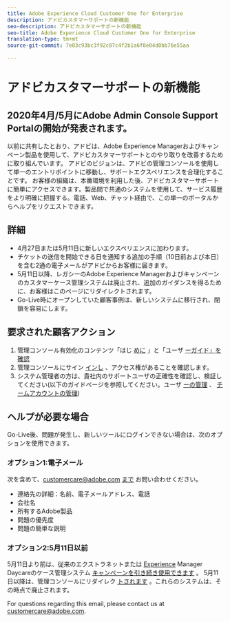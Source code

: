 ```yaml
---
title: Adobe Experience Cloud Customer One for Enterprise
description: アドビカスタマーサポートの新機能
seo-description: アドビカスタマーサポートの新機能
seo-title: Adobe Experience Cloud Customer One for Enterprise
translation-type: tm+mt
source-git-commit: 7e03c93bc3f92c87c4f2b1a6f8e04d0bb76e55aa

---
```



# アドビカスタマーサポートの新機能

## 2020年4月/5月にAdobe Admin Console Support Portalの開始が発表されます。

以前に共有したとおり、アドビは、Adobe Experience Managerおよびキャンペーン製品を使用して、アドビカスタマーサポートとのやり取りを改善するために取り組んでいます。 アドビのビジョンは、アドビの管理コンソールを使用して単一のエントリポイントに移動し、サポートエクスペリエンスを合理化することです。 お客様の組織は、本番環境を利用した後、アドビカスタマーサポートに簡単にアクセスできます。製品間で共通のシステムを使用して、サービス履歴をより明確に把握する。電話、Web、チャット経由で、この単一のポータルからヘルプをリクエストできます。

## 詳細

* 4月27日または5月11日に新しいエクスペリエンスに加わります。
* チケットの送信を開始できる日を通知する追加の手順（10日前および本日）を含む2通の電子メールがアドビからお客様に届きます。
* 5月11日以降、レガシーのAdobe Experience Managerおよびキャンペーンのカスタマーケース管理システムは廃止され、追加のガイダンスを得るために、お客様はこのページにリダイレクトされます。
* Go-Live時にオープンしていた顧客事例は、新しいシステムに移行され、閉鎖を容易にします。

## 要求された顧客アクション

1. 管理コンソール有効化のコンテンツ「はじ [めに](https://helpx.adobe.com/enterprise/get-started.html) 」と「ユーザ [ーガイド」を確認](https://helpx.adobe.com/enterprise/managing/user-guide.html)
1. 管理コンソールにサイン [インし](https://adminconsole.adobe.com/) 、アクセス権があることを確認します。
1. システム管理者の方は、貴社内のサポートユーザの正確性を確認し、検証してください(以下のガイドページを参照してください。ユーザ [ーの管理](https://helpx.adobe.com/enterprise/using/users.html) 、 [チームアカウントの管理](https://helpx.adobe.com/enterprise/using/accounts.html))

## ヘルプが必要な場合

Go-Live後、問題が発生し、新しいツールにログインできない場合は、次のオプションを使用できます。

### オプション1:電子メール

次を含めて、customercare@adobe.com [まで](mailto:customercare@adobe.com) お問い合わせください。

* 連絡先の詳細：名前、電子メールアドレス、電話
* 会社名
* 所有するAdobe製品
* 問題の優先度
* 問題の簡単な説明

### オプション2:5月11日以前

5月11日より前は、従来のエクストラネットまたは [Experience](https://support.neolane.net/webApp/extranetLogin) Manager Daycareのケース管理システム [キャンペーンを引き続き使用できます](https://daycare.day.com/home.html) 。  5月11日以降は、管理コンソールにリダイレク [トされます](https://adminconsole.adobe.com/) 。これらのシステムは、その時点で廃止されます。


For questions regarding this email, please contact us at [customercare@adobe.com](mailto:customercare@adobe.com).

